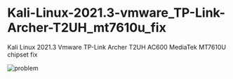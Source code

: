 # Kali-Linux-2021.3-vmware_TP-Link-Archer-T2UH_mt7610u_fix
Kali Linux 2021.3 Vmware TP-Link Archer T2UH AC600 MediaTek MT7610U chipset fix

![problem](https://user-images.githubusercontent.com/68458759/139579828-4bfd4db5-f0b8-49f1-999c-5f5f20757c3e.png)
